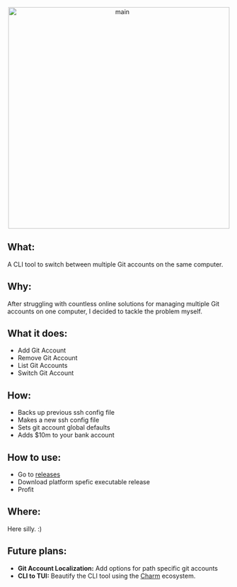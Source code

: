 <p align="center">
  <img src="https://github.com/user-attachments/assets/5e603dd3-f702-4326-94c9-6724479a252c" alt="main" width="500"/>
</p>

## What:
A CLI tool to switch between multiple Git accounts on the same computer.

## Why:
After struggling with countless online solutions for managing multiple Git accounts on one computer, I decided to tackle the problem myself.

## What it does:
- Add Git Account
- Remove Git Account
- List Git Accounts
- Switch Git Account

## How:
- Backs up previous ssh config file
- Makes a new ssh config file
- Sets git account global defaults
- Adds $10m to your bank account

## How to use:
- Go to [releases](https://github.com/omarqazidev/switch-git-account/releases)
- Download platform spefic executable release
- Profit

## Where:
Here silly. :)

## Future plans:
- **Git Account Localization:** Add options for path specific git accounts
- **CLI to TUI:** Beautify the CLI tool using the [Charm](https://github.com/charmbracelet) ecosystem.
